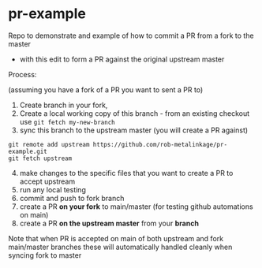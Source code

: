 # pr-example
Repo to demonstrate and example of how to commit a PR from a fork to the master

- with this edit to form a PR against the original upstream master

Process:

(assuming you have a fork of a PR you want to sent a PR to)

1. Create branch in your fork,
2. Create a local working copy of this branch - from an existing checkout use
```git fetch my-new-branch```
3. sync this branch to the upstream master (you will create a PR against)

```
git remote add upstream https://github.com/rob-metalinkage/pr-example.git
git fetch upstream

```
4. make changes to the specific files that you want to create a PR to accept upstream
5. run any local testing
6. commit and push to fork branch
7. create a PR **on your fork** to main/master (for testing github automations on main)
8. create a PR **on the upstream master** from your **branch**

Note that when PR is accepted on main of both upstream and fork main/master branches these will automatically handled cleanly when syncing fork to master 
